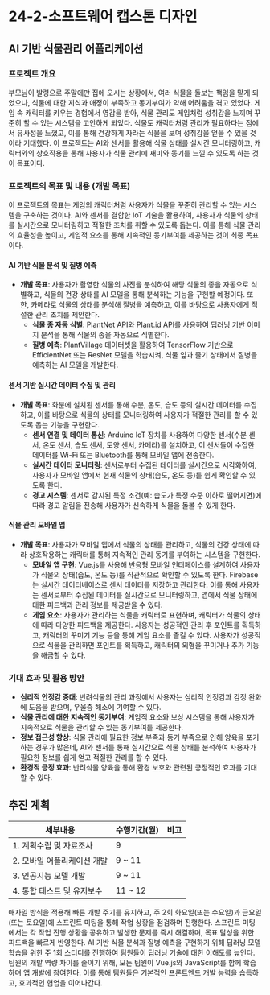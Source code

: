 # 24-2-소프트웨어 캡스톤 디자인

 ## AI 기반 식물관리 어플리케이션

### 프로젝트 개요

부모님이 발령으로 주말에만 집에 오시는 상황에서, 여러 식물을 돌보는 책임을 맡게 되었으나, 식물에 대한 지식과 애정이 부족하고 동기부여가 약해 어려움을 겪고 있었다. 게임 속 캐릭터를 키우는 경험에서 영감을 받아, 식물 관리도 게임처럼 성취감을 느끼며 꾸준히 할 수 있는 시스템을 고안하게 되었다. 식물도 캐릭터처럼 관리가 필요하다는 점에서 유사성을 느꼈고, 이를 통해 건강하게 자라는 식물을 보며 성취감을 얻을 수 있을 것이라 기대했다. 이 프로젝트는 AI와 센서를 활용해 식물 상태를 실시간 모니터링하고, 캐릭터와의 상호작용을 통해 사용자가 식물 관리에 재미와 동기를 느낄 수 있도록 하는 것이 목표이다.

### 프로젝트의 목표 및 내용 (개발 목표)

이 프로젝트의 목표는 게임의 캐릭터처럼 사용자가 식물을 꾸준히 관리할 수 있는 시스템을 구축하는 것이다. AI와 센서를 결합한 IoT 기술을 활용하여, 사용자가 식물의 상태를 실시간으로 모니터링하고 적절한 조치를 취할 수 있도록 돕는다. 이를 통해 식물 관리의 효율성을 높이고, 게임적 요소를 통해 지속적인 동기부여를 제공하는 것이 최종 목표이다.

#### AI 기반 식물 분석 및 질병 예측
- **개발 목표**: 사용자가 촬영한 식물의 사진을 분석하여 해당 식물의 종을 자동으로 식별하고, 식물의 건강 상태를 AI 모델을 통해 분석하는 기능을 구현할 예정이다. 또한, 카메라로 식물의 상태를 분석해 질병을 예측하고, 이를 바탕으로 사용자에게 적절한 관리 조치를 제안한다. 
  - **식물 종 자동 식별**: PlantNet API와 Plant.id API를 사용하여 딥러닝 기반 이미지 분석을 통해 식물의 종을 자동으로 식별한다.
  - **질병 예측**: PlantVillage 데이터셋을 활용하여 TensorFlow 기반으로 EfficientNet 또는 ResNet 모델을 학습시켜, 식물 잎과 줄기 상태에서 질병을 예측하는 AI 모델을 개발한다.

#### 센서 기반 실시간 데이터 수집 및 관리
- **개발 목표**: 화분에 설치된 센서를 통해 수분, 온도, 습도 등의 실시간 데이터를 수집하고, 이를 바탕으로 식물의 상태를 모니터링하여 사용자가 적절한 관리를 할 수 있도록 돕는 기능을 구현한다.
  - **센서 연결 및 데이터 통신**: Arduino IoT 장치를 사용하여 다양한 센서(수분 센서, 온도 센서, 습도 센서, 토양 센서, 카메라)를 설치하고, 이 센서들이 수집한 데이터를 Wi-Fi 또는 Bluetooth를 통해 모바일 앱에 전송한다.
  - **실시간 데이터 모니터링**: 센서로부터 수집된 데이터를 실시간으로 시각화하여, 사용자가 모바일 앱에서 현재 식물의 상태(습도, 온도 등)를 쉽게 확인할 수 있도록 한다.
  - **경고 시스템**: 센서로 감지된 특정 조건(예: 습도가 특정 수준 이하로 떨어지면)에 따라 경고 알림을 전송해 사용자가 신속하게 식물을 돌볼 수 있게 한다.

#### 식물 관리 모바일 앱
- **개발 목표**: 사용자가 모바일 앱에서 식물의 상태를 관리하고, 식물의 건강 상태에 따라 상호작용하는 캐릭터를 통해 지속적인 관리 동기를 부여하는 시스템을 구현한다.
  - **모바일 앱 구현**: Vue.js를 사용해 반응형 모바일 인터페이스를 설계하여 사용자가 식물의 상태(습도, 온도 등)를 직관적으로 확인할 수 있도록 한다. Firebase는 실시간 데이터베이스로 센서 데이터를 저장하고 관리한다. 이를 통해 사용자는 센서로부터 수집된 데이터를 실시간으로 모니터링하고, 앱에서 식물 상태에 대한 피드백과 관리 정보를 제공받을 수 있다.
  - **게임 요소**: 사용자가 관리하는 식물을 캐릭터로 표현하며, 캐릭터가 식물의 상태에 따라 다양한 피드백을 제공한다. 사용자는 성공적인 관리 후 포인트를 획득하고, 캐릭터의 꾸미기 기능 등을 통해 게임 요소를 즐길 수 있다. 사용자가 성공적으로 식물을 관리하면 포인트를 획득하고, 캐릭터의 외형을 꾸미거나 추가 기능을 해금할 수 있다.

### 기대 효과 및 활용 방안
- **심리적 안정감 증대**: 반려식물의 관리 과정에서 사용자는 심리적 안정감과 감정 완화에 도움을 받으며, 우울증 해소에 기여할 수 있다.
- **식물 관리에 대한 지속적인 동기부여**: 게임적 요소와 보상 시스템을 통해 사용자가 지속적으로 식물을 관리할 수 있는 동기부여를 제공한다.
- **정보 접근성 향상**: 식물 관리에 필요한 정보 부족과 동기 부족으로 인해 양육을 포기하는 경우가 많은데, AI와 센서를 통해 실시간으로 식물 상태를 분석하여 사용자가 필요한 정보를 쉽게 얻고 적절한 관리를 할 수 있다.
- **환경적 긍정 효과**: 반려식물 양육을 통해 환경 보호와 관련된 긍정적인 효과를 기대할 수 있다.

## 추진 계획

| 세부내용                        | 수행기간(월) | 비고  |
|--------------------------------|-------------|-------|
| 1. 계획수립 및 자료조사          | 9           |       |
| 2. 모바일 어플리케이션 개발      | 9 ~ 11      |       |
| 3. 인공지능 모델 개발            | 9 ~ 11      |       |
| 4. 통합 테스트 및 유지보수        | 11 ~ 12     |       |

애자일 방식을 적용해 빠른 개발 주기를 유지하고, 주 2회 화요일(또는 수요일)과 금요일(또는 토요일)에 스프린트 미팅을 통해 작업 상황을 점검하며 진행한다. 스프린트 미팅에서는 각 작업 진행 상황을 공유하고 발생한 문제를 즉시 해결하며, 목표 달성을 위한 피드백을 빠르게 반영한다. AI 기반 식물 분석과 질병 예측을 구현하기 위해 딥러닝 모델 학습을 위한 주 1회 스터디를 진행하여 팀원들이 딥러닝 기술에 대한 이해도를 높인다. 팀원의 개발 역량 차이를 줄이기 위해, 모든 팀원이 Vue.js와 JavaScript를 함께 학습하며 앱 개발에 참여한다. 이를 통해 팀원들은 기본적인 프론트엔드 개발 능력을 습득하고, 효과적인 협업을 이어나간다.
